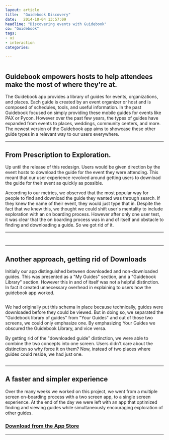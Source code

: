 ```yaml
---
layout: article
title:  "Guidebook Discovery"
date:   2014-10-04 13:57:09
headline: "Discovering events with Guidebook"
co: "Guidebook"
tags:
- ui
- interaction
categories:

---
```


<figure>
<img class="lazy" data-original="{{edchao.github.io}}/assets/img_guidebook_cover.jpg" />
</figure>


<!--more-->

## Guidebook empowers hosts to help attendees make the most of where they're at.


The Guidebook app provides a library of guides for events, organizations, and places. Each guide is created by an event organizer or host and is composed of schedules, tools, and useful information.  In the past Guidebook focused on simply providing these mobile guides for events like PAX or Pycon.   However over the past few years, the types of guides have expanded from events to places, weddings, community centers, and more.  The newest version of the Guidebook app aims to showcase these other guide types in a relevant way to our users everywhere.

---

## From Prescription to Exploration.

Up until the release of this redesign.  Users would be given direction by the event hosts to download the  guide for the event they were attending.  This meant that our user experience revolved around getting users to download the guide for their event as quickly as possible.

According to our metrics, we observed that the most popular way for people to find and download the guide they wanted was through search.  If they knew the name of their event, they would just type that in. Despite the fact that we knew this,  we thought we could shift user's mentality to include exploration with an on boarding process.  However after only one user test, it was clear that the on boarding process was in and of itself and obstacle to finding and downloading a guide.  So we got rid of it.

---

<figure>
<img class="lazy" data-original="{{edchao.github.io}}/assets/img_discover_onboard.jpg" />
</figure>


<figure>
<img class="lazy" data-original="{{edchao.github.io}}/assets/img_discover_videos.jpg" />
</figure>

---

## Another approach, getting rid of Downloads

Initially our app distinguished between downloaded and non-downloaded guides.  This was presented as a "My Guides" section, and a "Guidebook Library" section. However this in and of itself was not a helpful distinction.  In fact it created unnecessary overhead in explaining to users how the guidebook app worked.

<figure>
<img class="lazy" data-original="{{edchao.github.io}}/assets/img_discover_original.jpg" />
</figure>

We had originally put this schema in place because technically, guides were downloaded before they could be viewed.  But in doing so, we separated the "Guidebook library of guides" from "Your Guides" and out of those two screens, we could only emphasize one.  By emphasizing Your Guides we obscured the Guidebook Library, and vice versa.

By getting rid of the "downloaded guide" distinction, we were able to combine the two concepts into one screen.  Users didn't care about the distinction so why force it on them?  Now, instead of two places where guides could reside, we had just one.  

<figure>
<img class="lazy" data-original="{{edchao.github.io}}/assets/img_discover_final.jpg" />
</figure>

---

## A faster and simpler experience

Over the many weeks we worked on this project, we went from a multiple screen on-boarding process with a two screen app, to a single screen experience.  At the end of the day we were left with an app that optimized finding and viewing guides while simultaneously encouraging exploration of other guides.

### <a href="https://itunes.apple.com/us/app/guidebook/id428713847?mt=8">Download from the App Store</a>

---
